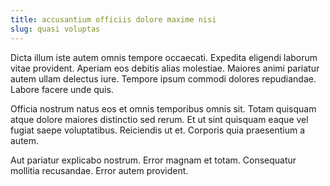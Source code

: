```yaml
---
title: accusantium officiis dolore maxime nisi
slug: quasi voluptas
---
```


Dicta illum iste autem omnis tempore occaecati. Expedita eligendi laborum vitae provident. Aperiam eos debitis alias molestiae. Maiores animi pariatur autem ullam delectus iure. Tempore ipsum commodi dolores repudiandae. Labore facere unde quis.

Officia nostrum natus eos et omnis temporibus omnis sit. Totam quisquam atque dolore maiores distinctio sed rerum. Et ut sint quisquam eaque vel fugiat saepe voluptatibus. Reiciendis ut et. Corporis quia praesentium a autem.

Aut pariatur explicabo nostrum. Error magnam et totam. Consequatur mollitia recusandae. Error autem provident.
